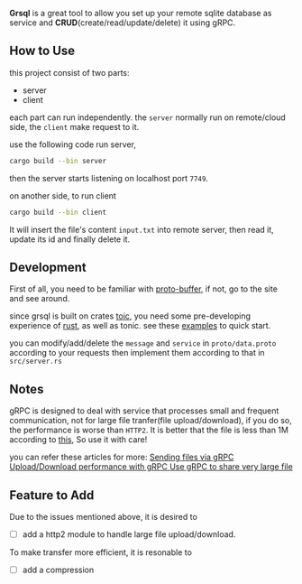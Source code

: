 **Grsql** is a great tool to allow you set up your remote sqlite database as service and **CRUD**(create/read/update/delete) it using gRPC.

## How to Use 

this project consist of two parts: 
- server 
- client 

each part can run independently. the `server` normally run on remote/cloud side, the `client` make request to it.

use the following code run server,
```sh 
cargo build --bin server
```
then the server starts listening on localhost port `7749`.

on another side, to run client 
```sh 
cargo build --bin client 
```
It will insert the file's content `input.txt` into remote server, then read it, update its id and finally delete it.

## Development

First of all, you need to be familiar with [proto-buffer](https://developers.google.com/protocol-buffers/docs/overview), if not, go to the site and see around.

since grsql is built on crates [toic](https://github.com/hyperium/tonic), you need some pre-developing experience of [rust](https://rust-lang.org), as well as tonic. 
see these [examples](https://github.com/hyperium/tonic/tree/master/examples) to quick start.

you can modify/add/delete the `message` and `service`  in `proto/data.proto` according to your requests
then implement them according to that in `src/server.rs`


## Notes

gRPC is designed to deal with service that processes small and frequent communication, not for large file tranfer(file upload/download), if you do so, the performance is worse than `HTTP2`.
It is better that the file is less than 1M according to [this](https://ops.tips/blog/sending-files-via-grpc/), So use it with care!

you can refer these articles for more:
[Sending files via gRPC](https://ops.tips/blog/sending-files-via-grpc/)
[Upload/Download performance with gRPC ](https://github.com/grpc/grpc-dotnet/issues/1186)
[Use gRPC to share very large file](https://stackoverflow.com/questions/62470323/use-grpc-to-share-very-large-file)

## Feature to Add 

Due to the issues mentioned above, it is desired to 
  - [ ] add a http2 module to handle large file upload/download.

To make transfer more efficient, it is resonable to 
  - [ ] add a compression
